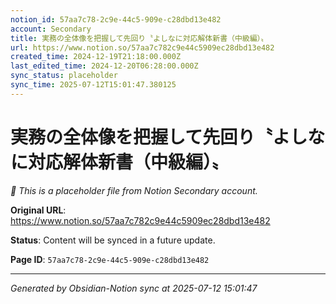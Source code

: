 ```yaml
---
notion_id: 57aa7c78-2c9e-44c5-909e-c28dbd13e482
account: Secondary
title: 実務の全体像を把握して先回り〝よしなに対応解体新書（中級編）〟
url: https://www.notion.so/57aa7c782c9e44c5909ec28dbd13e482
created_time: 2024-12-19T21:18:00.000Z
last_edited_time: 2024-12-20T06:28:00.000Z
sync_status: placeholder
sync_time: 2025-07-12T15:01:47.380125
---
```


# 実務の全体像を把握して先回り〝よしなに対応解体新書（中級編）〟

*🔄 This is a placeholder file from Notion Secondary account.*

**Original URL**: https://www.notion.so/57aa7c782c9e44c5909ec28dbd13e482

**Status**: Content will be synced in a future update.

**Page ID**: `57aa7c78-2c9e-44c5-909e-c28dbd13e482`

---

*Generated by Obsidian-Notion sync at 2025-07-12 15:01:47*

